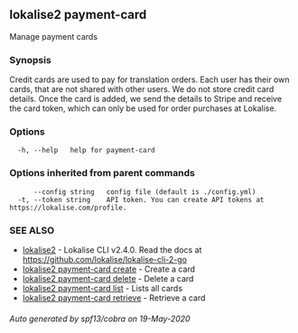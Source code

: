 ## lokalise2 payment-card

Manage payment cards

### Synopsis

Credit cards are used to pay for translation orders. Each user has their own cards, that are not shared with other users. We do not store credit card details. Once the card is added, we send the details to Stripe and receive the card token, which can only be used for order purchases at Lokalise.

### Options

```
  -h, --help   help for payment-card
```

### Options inherited from parent commands

```
      --config string   config file (default is ./config.yml)
  -t, --token string    API token. You can create API tokens at https://lokalise.com/profile.
```

### SEE ALSO

* [lokalise2](lokalise2.md)	 - Lokalise CLI v2.4.0. Read the docs at https://github.com/lokalise/lokalise-cli-2-go
* [lokalise2 payment-card create](lokalise2_payment-card_create.md)	 - Create a card
* [lokalise2 payment-card delete](lokalise2_payment-card_delete.md)	 - Delete a card
* [lokalise2 payment-card list](lokalise2_payment-card_list.md)	 - Lists all cards
* [lokalise2 payment-card retrieve](lokalise2_payment-card_retrieve.md)	 - Retrieve a card

###### Auto generated by spf13/cobra on 19-May-2020

